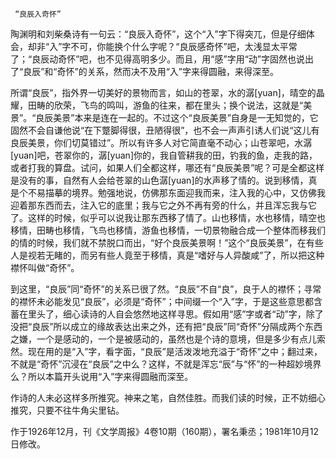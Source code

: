      “良辰入奇怀” 

   陶渊明和刘柴桑诗有一句云：“良辰入奇怀”，这个“入”字下得突兀，但是仔细体会，却非“入”字不可，你能换个什么字呢？“良辰感奇怀”吧，太浅显太平常了；“良辰动奇怀”吧，也不见得高明多少。而且，用“感”字用“动”字固然也说出了“良辰”和“奇怀”的关系，然而决不及用“入”字来得圆融，来得深至。 

   所谓“良辰”，指外界一切美好的景物而言，如山的苍翠，水的潺[yuan]，晴空的晶耀，田畴的欣荣，飞鸟的鸣叫，游鱼的往来，都在里头；换个说法，这就是“美景”。“良辰美景”本来是连在一起的。不过这个“良辰美景”自身是一无知觉的，它固然不会自谦他说“在下蹩脚得很，丑陋得很”，也不会一声声引诱人们说“这儿有良辰美景，你们切莫错过”。所以有许多人对它简直毫不动心；山苍翠吧，水潺[yuan]吧，苍翠你的，潺[yuan]你的，我自管耕我的田，钓我的鱼，走我的路，或者打我的算盘。试问，如果人们全都这样，哪还有“良辰美景”呢？可是全都这样是没有的事，自然有人会给苍翠的山色潺[yuan]的水声移了情的。说到移情，真是个不易描摹的境界。勉强地说，仿佛那东面迎我而来，注入我的心中，又仿佛我迎着那东西而去，注入它的底里；我与它之外不再有旁的什么，并且浑忘我与它了。这样的时候，似乎可以说我让那东西移了情了。山也移情，水也移情，晴空也移情，田畴也移情，飞鸟也移情，游鱼也移情，一切景物融合成一个整体而移我们的情的时候，我们就不禁脱口而出，“好个良辰美景啊！”这个“良辰美景”，在有些人是视若无睹的，而另有些人竟至于移情，真是“嗜好与人异酸咸”了，所以把这种襟怀叫做“奇怀”。 

   到这里，“良辰”同“奇怀”的关系已很了然。“良辰”不自“良”，良于人的襟怀；寻常的襟怀未必能发见“良辰”，必须是“奇怀”；中间缀一个“入”字，于是这些意思都含蓄在里头了，细心读诗的人自会悠然地这样寻思。假如用“感”字或者“动”字，除了没把“良辰”所以成立的缘故表达出来之外，还有把“良辰”同“奇怀”分隔成两个东西之嫌，一个是感动的，一个是被感动的，虽然也是个诗的意境，但是多少有点儿索然。现在用的是“入”字，看字面，“良辰”是活泼泼地充溢于“奇怀”之中；翻过来，不就是“奇怀”沉浸在“良辰”之中么？这样，不就是浑忘“辰”与“怀”的一种超妙境界么？所以本篇开头说用“入”字来得圆融而深至。 

   作诗的人未必这样多所推究。神来之笔，自然佳胜。而我们读的时候，正不妨细心推究，只要不往牛角尖里钻。 

   作于1926年12月，刊《文学周报》4卷10期（160期），署名秉丞；1981年10月12日修改。 

